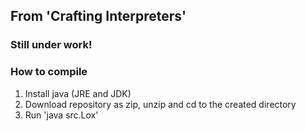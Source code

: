 ## From 'Crafting Interpreters'
### Still under work!


### How to compile
1) Install java (JRE and JDK)
2) Download repository as zip, unzip and cd to the created directory
3) Run 'java src.Lox'